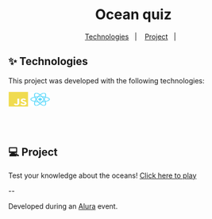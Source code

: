 <h1 align="center">
 Ocean quiz
</h1>

<p align="center">
  <a href="#-technologies">Technologies</a>&nbsp;&nbsp;&nbsp;|&nbsp;&nbsp;&nbsp;
  <a href="#-project">Project</a>&nbsp;&nbsp;&nbsp;|&nbsp;&nbsp;&nbsp;
</p>

## ✨ Technologies

This project was developed with the following technologies:

  <img align="center" title="JavaScript" alt="JavaScript" height="30" width="40" src="https://raw.githubusercontent.com/devicons/devicon/master/icons/javascript/javascript-plain.svg">  <img align="center" title="React" alt="React" height="30" width="40" src="https://raw.githubusercontent.com/devicons/devicon/master/icons/react/react-original.svg">


<br/><br/>
## 💻 Project

Test your knowledge about the oceans! [Click here to play](https://ocean-quiz.vercel.app/)

--

Developed during an [Alura](https://www.alura.com.br/) event.
